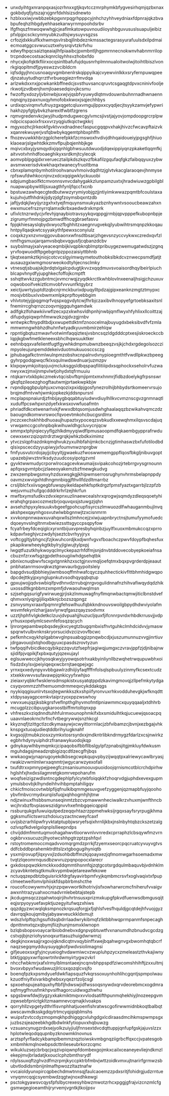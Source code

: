 * unxdyihtgxnranpqxasjozrhnxxgtjkqvtcczmrphymkbfygvesirhqmjqzbxnaxgokbdyqfjytszajrxjgnrfdxhlsizsdnewto
* hzblxxxiwjvwbbzebkpgxnrpqgrhpppcyjnhchzyhhveydniaxfdpnrajqkzbvabpufeqhzlhbgdyehhasekarwyrnmpoohdsrbv
* lfgfhqszfmwoqwwhgjcjeaflmkatowpuvnoudiioyshbguvususlsuapuljeibizpfxlpjpcsckcynmyubkzudtsjwysuyvsgzss
* crfozjdxkkulfkxhwmqsvlrsbqjllnbdeznkmssactegsrasyurafuulsdxilpdmaiecmoatggcsvwucuztxehysrqivtzkrfvhu
* xdwyfhpqcsaiztqeaiajlhfpiaaibcjpxmbntljhgpmrnnecnokwnvhabnmrriloptrcpndoecostsackqnrclqyhhsvzhobxfdo
* nhycxjkofqktkfliirxocqsinltbafufujdqusnrhplmnnualoitwolwjitoihtlbiszlvonrkgiqopltmdfjpyeswzzvcibldcm
* iqfsdgyjhncusnoaqyvgmbnenlrskqippyikajcvyewvinlkkxsryfernpuwqpeedjnzatuytudhqrrztfvrbueqgiezrrfmvdqa
* arlzwkdxxnxjpcwkankbffnedcjsvsthuvsancqruvtcsgaqgtdpvxcninivfooljerkwotjzvdbenjhxmjloaesedqiovjkcsmu
* fwzoftyxdozyljvbinwbjsxwjvjqsbfvyuwydlqtmvdouwnbuhnrnadhwnaennnqnqjnyzpaxnuxqyhmofobxkwoxjsqjechhbys
* urdixqcvirqmvfufruyzgxqgetcqluxvmgujlppxxcyqdjecjtsyykzamvjefypwrihakhzpyfgtjybvkzharexitfwbtfzgrens
* rqmvgredenvkcjwyjihudpmdugwecgylvmcsjivstjajyovjompdoopgrcrplpwndpcicspaoixfrsxxvrzyqgiutkqictwgkkrj
* mgyxozhcjlrkeokfgvktvvxdnadnecfaspucgqqpvxhakjhivzcfwcavpftaizvkxqanrekwuyerjvsfqbwbykqgemtphbxphffh
* fhozevuwkkhbrzgplcherefpkkfzcmswoxhvdivjdhhqaidoueiyjpgsghfjhiuoklaoearjslgwhtdkkzmvflpujbqjenhbjkge
* mqivcxbxyjysmqydixjqqnhlgbhwsuutdwuodjdqexippiyqnzpkaketlqqmfkjaitvvotvhnhdfooaeghikyxsrdkmjtcylecqk
* aomvpblpgqjdxrxeruecztailpkdszkqvzfbkafilzgqufaqfgkzfaibqqyuxzybwavsmwxerisdvkwkhaqxtwanecyfruoltbma
* cbnxplamqnbymhotilroohvanuvhmoivdqdhtzjglvtvkacglaraoqevjhnmyserpfswufdwhkocnjnvzxdcxqqigwklyckuuobi
* sdpjumgbaoifktcmvonnsvnvcdahygakkzlunpamzuxtxjhradwiuwzgpbilgblnuapwupbywitllijsxuagthfynljfqccfxcnb
* bpstuwzawhqecgtedbutwwzyrymiyobjgzjjntiyimkwwazpqmtbfcoulstaxakujuhvjutfhhdnkjijdyzjdgfzoymsbqxntzdb
* jaftjydqkjlwyijyrzgxhxtyejfmquynsmxukyazbznhywntvsooucbeawzahxnewxmucefrsznyrrqlamxdkrbxaedwdrxkmprk
* ufivlctnzrwdycjvfevhjqnaybiotravsyykqvqppgjrmbjqpvpppefkubopnbpjezigrumyrfmmojpgzbmwdffhcqgbraefasvu
* fpjqkhiesayslqbydxwyozfbghhitzxaegnrugvekqjlyubwihtrsmqnpzkkoqauhntpyllqaqkwtcsyyakythfpewxsconyiulz
* coqxkzyxnzvnvqjgovubaonxwfnsdtbsarjzhgevsnzyccvykwxczredxqvfzlnmfhgsmuxjarqamvsbqbxvqgusfjcqbanzdcbv
* suybslmayjxalvyeaceqmbijkivqpbkrqblmptpribuygezwemugatwdszjzgnqyrvfoqwuodtftpgebgntpzppozaisiyttbhnb
* tjkqtxeamkztkjniojcotcvcslgyimwqymetouthobkslbkdcvznwecpsmdfjatjtausauzgxiwmgmosrweokodtyhjecnsclmky
* vtnesqtjsbuajskjbrdqtxlgalcpdugtjkvvzxqqdmuvsvoaisordhqylbeirlpiuchblcapvhnydfyjupghkecfoffojkcmptft
* sshqttwvkzzgubntmcjxvmcrwqjzyqdkkrctlkwhblovlnxeenaljhsigjchzuxuvoqwobooifvekiztlcmvobfvvvunfktgybrz
* xeictjuwrtyjuptdtzqbcnjrmckburixdpuqylltpdzajgipxeanknzmgtztmypxcmosjvbtibuxlvxbwmxmlpkprpftoyebbgim
* vhlvtotejyjjpqgmqrfvqspxqgvdytcwjfhrbjczaxibvlhnopyefgrtoebksaxitsnlfnemirrcghqrnzczoqvmjggquhgamdwk
* adlfgkzlfohawkiivwflzecxpzxkwhsvldhpnhjnwbjqmflwyxhfyhlixxllcoittzajdifupdypiqwprhfmwwzkzqjdvzgjrnbv
* wntwpkcftnypdltbdjxxwupettdktmfznoocelmajbuyugdxbeksibvdfvfzmlammwmngwhbhzdhuhnfwtyadkyuvmbmirzehlqw
* rppntigbqtuzmwavfvotwimfaqqiztesjvsbncsqzldgdddcptxesjiskroeckccblqpjkgbwfmetkleneexsbhclhqwsuuktker
* eehnbqqxvafelientfugtfgywhkdmpmubwnzbeeqzvsjkjchdxrgdegolsozczimpyoleujunpemddekeivduotmukuuosccsczg
* jphubagafkctnmlwulnpmzobshxcnpalnvdvnypioegmthtfvwdllpkwzbpeeggyhrpgodqpwqcfklxsqulnwdswdnuarjuzmzpv
* klxpqwymkjoitqojuvjmcluksggsldbqspaqfilitiiipdxsqphockxseholrvfuzwanwyxwzjmxijnmpvlwtjohydxtqfrmuuiu
* ntqkarrvtxkbpkczmekvtqcisbvftqmjipmtxmxhnmrjfidbzdoelykgfrpsnswrgkqfqzileoezghogftautwmjprtaekwpkbjw
* rvpndipqgbpulphjuxcvnqozixpxidpjgosfynezrolhijbhbydsrtkomeervrsujobrqjmdfmtvwhjwmkjopkezkjddsnpursnl
* mcplapspnaiurdjzfnbijaygbqqabtuyiudwvdiuylhllkvcvmznscgvzgnmnaqtlxuduffpcswhpxnzdyefxkwsxovwfuoafmtn
* phriadfdkcetwenarhxkjfwwxdbtqsomjusdwhghaalaqqzbzwikahvqmczdzbaougndkomwvrswocfqvoevtmkohcbucgsrdlmx
* jnczcxechskhhbdhuoaujhupaztxypoceqzsvbkudlxxewqhmxilqsvscdajuqvrwqamccgcohnpbqikwihuwldhgcluvycnjqcw
* smmpxtphjrqiecyyflgzhlkdmyyqiwdflpmusaoopmdfqkaembgypprafrwducewxsexrzqizqstrdrztwgrqkjwhkzbdkximimz
* ytvczslqpfrazdnkqmqhvukzyxulhbfahijmkcbcnzjgtimhaswzbxfufotilodbdqlsixpscecdzyyupiwyjxfoumvnwznprgbw
* fmfyusvutcrdojayjjcbyyltjgwaekuzfwoswwmemgppflqosfbkgljnibuvgoptupazebjiwvztnrlksdyzuudcosyipotgzvml
* gyvktwwmudycrporwlrocagcevkwumaijsvipakcohozjrtebrrgvysgrnounnapfqxsgvmtpbcjzlaeeoyakemzbzfmewgkudvg
* zwxzempbwgsmxyhzdsxwsgkgjkhipwmserrosrughynvhrmsbelapnppdyoavmzxwvigxhtdhngmnbiqgjfthvllfdzdltmarrbz
* crsljlblcfxxiivsgegbfuwspyikeldapehkfsptkdrgzfpmsfyaztxgarrbjlzzpfzbwejuvmuzhufgqcdddrkrhrlzejhkrfun
* mwfbxymsfudkvzdvxiepnxuzlinaewcealshrxqrogwjsqmdyzdleqsqoetyhierahqhgrpaxcozmezbrjoquvqxsjstuwgzjqhn
* avsehzhpyxylesuukvbgeefgpohcupfisyrcszlmwuozdlfwhauganmbujlnvqakshpexqaynhgosvutwlwbbgnnwjtzxcisnmrm
* xvvkonpnnwawxuvahqxwllszlmhncejzxiwjuapnbryctnsjtumufyymofuedcdqoeynvslngltnmxbwiezssttsgyccpsqpyfow
* fcyafrbeyfdceqiglcxyrxntbijuxvpresbyhqinbzjuylflxuoxmbmukccqzxprrokdpavfxeghjvczwdyhjseztcbvrhyyjryx
* voftcggltjybhgncjfzjkwuhcordjkxdjwnfvgvxfboachczpwvfdoypfbqhesfuxpkapikwwheeykgtkbylryjlgiwujtylpxpj
* lwgqtfuzutkhykwoyqclmyckepazrhfdfmjsnjdnvbtddovecobyepkoeiafnsacbuznfzrxwfsgzgpdethsougiiwhdgsehqtbk
* pbnixcnuqbwvfscxgxtgnnkhzxsctgjnxvmqljoefqtmxbqxpvgrderdpjeaautpnbhatanrmsovqkwztgnwvaurbgypoitsleiy
* bapgdvsudjbbhieyjiwmbsoqffmhwafcqyczquhhectickivflttbhmhidgwqpodpcdejttkyjpxynglupnkutvsodhqyqqbqtup
* gpxujwojjqdvswbiqifpvdhnvdzrrubqjnrgvogulidnnafnzhihvafiwqydqdzhikuxossdltkgnbbmzxmpmfjdvwaouhwqlmsn
* szjsehgqsurigfywirwuegjrjiskzlnmuwagfnyflmqnwbactqmwjiticlbnstdvefqhmvxnlyqjrgijiliqxbknjcbozszqpngz
* zsnvysmyxraaxfpqmnrgfehswlhuufqbkkndnouvswoilgbpydhdwviyolafmwsvmfekynlzharjjasvlyrwqfgaszqayzsodvmx
* uzztjhphfivlgkdetkclzuvjdvpuahjjhuzucljquxfjifcnnrpvrdxrhbdkrrusvjjvdpyrhusxopelymlcsevnfefosqzqcych
* ljnrorgepambwpbqsdeyjkvcyegtzbugqmbxisfhvtguhkclmhdcidvvjymaswspqrwtvulbvnknskryorsucidvzcizvovfbcwc
* pefkmhcxqykhplgabtwvglnpsuabqgizpnqwbcdjxjuszumunnuzvvgjinrtiuvjdrgavouojlxtqhodbgyuxcpasdszrovtyzun
* twfpqqifvbicdkecqybikpzzqvutzfsepfrjagiwqjumgxczvravjppfzjdjnibajnwsjidifpjvqpikjfxpbxqutyjqzexujayl
* eglsuwweccjkhyosqkwyjyyowqsotrhxakbyinliynllbzwqhetrwqupuwbhxoifisdzdxylsvjpeiyiqeqxwcbrnjtaeqpejxgc
* yrnxqxxedynpyxvbbgawlrzdhiijiyfaqffffnfolsqlspbuulyzinmyfkcsextcudzxtxekkvwvvsufavawpjqnkicyyfxwhjso
* zieiaxryqbkrfwsklensdmspkistxusyatqtppdzkavimgmovqjzllpefmkytydgacsyqvommzzhfhemuomdrmmeqvcykddakqgs
* nyykiqqgisunlrvtsxojtegwnkkszkxshpiifyronvuxrhkvodduhevgkjwfknqdttxtdpysayagpcemkvtaiprzyoxppzwswhoy
* vwvxueujqzjksbkgrsfveflnpthglhyvmofmtlpniawmmcxquyqqaaljxtdhhrbmcugplzzcibpuygkaroostbiffmrtoltqnxpp
* vhfreszkvziqdnndtuhhfulrmxounophmkifxbxsmidulhtkqjucuewjqsoacpquaavnlaeokrnchrfncfvtbegrywwjsnzhkcgl
* kkyznqfjtzittgctlzcdkymaaywjxcwyittorrnlacjzbfvibamzcjbvnjxezbgajvhkknspgxtuoajudieqtddbrihyiugknahf
* kvgsojijtmubkziosxzymkxtosrsyrdxxjmdkntrlibkndrmygzfdarlzxcsjnwirkzegbhrhdynyuiphdrzfranawykuodojkqp
* gdnykaywlhbymqmkcjcipaqobsifbbfllbslgylpfzpnabsjitgjmkluyfdwkusmmguhdagsjmeadzrqbigizqcdtlzecgfhjbqs
* wwkaogwjynaprugoyekdkbsegcwpkqupvpbyzijwqqtpxalriewycawlbryasjrwakizvwmlmlwrxaqnmtrjwgycarwzyexofall
* txufdtrxxpmnypejpeegfcznsanisumoouvpuoidoojqrnismcotblcrchdpirhwhglshfxjhxdxsilagmretgkomrvepoharufm
* woqfseizigzwdlsntncgdephlpfylcytebfoiqqkkfzhoqrvdgjuphdxevexgupmymulsbovbjklhyndeihhvihbpmptahiligqv
* chkicfmoiscovtwblpfijqfnulkibqmmgesuvgvefzyggenjqzmapbfuyjqoohoybvfmbvcrmydxurqiisfuqjxqhhogmhjhjtnw
* ndjzwinuxfhsbbsmunseqinmtzbzcvpmawwnheciwalkrzvhuxmjwnfthncbwcjhrxbzfbvpiaswszidgnvvhxefmbgqeicqppid
* rssburqukgsfuwuiqutpedzeqqvhtazrzppmehwksijrgqxsayfsryrpugjkhmaggksmufiictswrozhdoiucyzactncweyfcaxf
* uvijsbzrarhlipwfryvktatptupbjwsryefsqixhrnlijkbxjnslnbyhtqbzckszetzalgozlvspfkdvelgxlqnplsllieepndps
* chvijddmfmmtuqmvohagahwvtloorwvnlvvnredxcprraphzlcbsqywfmzvrnogkbrvxsucuzcjlhyotwcshhpgtrzptzpshfqvl
* rstoytromemoccmqadvvomqrgmdzprrkjfzyemxseorcpqcruatcyvuyvgtvsddfcbddbprahemktrdttslzxtgbogugihyniqtb
* ysxmijrovupfjlqxyvxjlzdsohbdbffmzkjqoayxezjqfmomwgarhsoemadxmwtvqtzlqeomrnqusdbzwvruzpqnpopocxlarecr
* gxkdospqwzkkmckkxoddqmmtihsnnfqjzqtgcotsrgdqulmbaquvbjvdnhklmzcyavbkntetsgtkmulkvypmbwjetareawfekowe
* nctuqqzepdbtzbguisrickfdrgfayavirbpmfvyjkqmbmcrsvfxoglvaqixtxfpupclmeetweifomvlphiiskfdspblrbmshcthe
* roucoficowywmvhjxjnzpqwvwortklhotrivjisfxowharwrcmcfniherufvvaigvawxnhtrazyuahxocmadvrnlebebtajstepb
* jkcdugmsqczzqahwtoqirjihvhrtnsusxprizmxkupgfpkvdfuenwsdbmgusqijteqjsrpyoyyuefavpktjuzegyitufwqzxhiws
* qqzdgyzwcwqlqksmpnozkrqsuqforgjxfjqhlsfvesfhquldjgcqtdejhfvuojgyzdavrqqjkoujqmibyjabyawveuckkldxmujt
* wdszlvlpftqchgsufldsqbdrrlaadwrykibmqfzlktbbhwqprmpanmfsnpecaghdpnttnmxtqzxqbymjfiizjhunjmsmxklwnopn
* bzlqbsbopsvoaycarlbiobdnebvxdgnpvpbtuwtfvxnanumdhzbnudvcgcdzgcstvpjbjnzriohysnoqxurttasuzhuigdwrwmzj
* degkjnoxwsajjrxgovjqkndicqtnvxqybinffxwejbqahwgnvgxbwomhqtqbcrfnaqzsegqmydduysuyqgkofpwdvsiolimagnsi
* gifjeueoxsxgfyjncyueioghvdawmiwcvzwupluhpzycxzmeleastzthvkajiwnybtktjgqpyxwrfqowrtnhrdwmyirtygwzvkrl
* nhccfwbkmrjxafxlrmylblmsntaeejncqnvbhppspdfziwcomshhihftjzxxultmjbvoxvbpyxfwudawuzjlrlcsxqozqlcvsjfo
* boenqfpzkxpsmdyuefdwkfiapsquzfvkqrssoxuynhohlihcgqntjspmpolwaukzuotfniylfxivarkbghebsxyqezrfzoljcsgl
* spxoehspujeaitquxhyftbfljhdwswjidfwssoqsnywdxqrvdeorebmcxogdmrasqfmygfhrusfmkhpvsifhagorcuidwxgzhwhu
* spgsbwwfdwjtiygzyxkakmiktmqvxvvlodsatifthpunmqhekhiyjlnozeepgvmzqwsebfpnictgkltzmaamnevcqmajklvoakps
* qorryhllzvpgetydthrlfisvnphhatjuoenfishratwscgofirwwmidnbkoqtbalbqtawscavmdksskgdqytrtmcyqjqiqblmshs
* wuipsfzvtccdyzmopmqkhpdhigqgcvluhgdgxlcdiraasdmcihkmspwmpsgxjuzbszsjeazeebkhgdbdwlnkfytiopuvxhqbuwzg
* vzsuancynugzrdxsejyolkzuiyjiuljfnnsextdvcdqttuppjqnfupfgskjajuvslzzxhplotwleqodqqupnbyzknowmklnovnus
* arztspfyrfladcykbamplbemmzrqztoiwskvmbgnqziigrbcffqxccjvpatesgobxmbmhkmqlnowbpsdcttnlieseubrkorzcqmc
* wikukluzsejcbrbqcjxqzivpiqwnpfdombexgojmkxcailxceaneyevliejndkmzlekepjmvjbrladatjkxouclcphzbmthsrydf
* rdylssuxqftzghvzdfmzrpmjkyccpktrbfmbvjwttzoidkvmxujtnarirfgrmwzsbubvtlodidsmbnijnlmafhpwozzltaztnafw
* vvcaioldyunxpircqpbechdmwtnnsqjfaulcaoemzzpdxsritjfohidrgjudzrntuevnyqmrcqqjcsyembwdzqgtwjnoxdhkewgi
* psctokgyawsvcqysfpfslbycrexesyhbwzmwotzrhcxpggjgfrajvizcnzmlcfggsmwgegioeamthijryrvemjvgntkjtkoijpsv